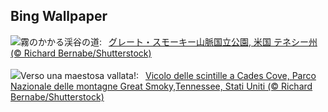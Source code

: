 ## Bing Wallpaper
![](https://www.bing.com/th?id=OHR.CadesCove_JA-JP4163759564_UHD.jpg&w=1000)霧のかかる渓谷の道:&nbsp;&ensp;[グレート・スモーキー山脈国立公園, 米国 テネシー州 (© Richard Bernabe/Shutterstock)](https://www.bing.com/th?id=OHR.CadesCove_JA-JP4163759564_UHD.jpg)
<br><br/>
![](https://www.bing.com/th?id=OHR.CadesCove_IT-IT3109778366_UHD.jpg&w=1000)Verso una maestosa vallata!:&nbsp;&ensp;[Vicolo delle scintille a Cades Cove, Parco Nazionale delle montagne Great Smoky,Tennessee, Stati Uniti (© Richard Bernabe/Shutterstock)](https://www.bing.com/th?id=OHR.CadesCove_IT-IT3109778366_UHD.jpg)
<br><br/>
